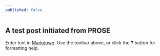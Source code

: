 ```yaml
---
published: false
---
```

## A test post initiated from PROSE

Enter text in [Markdown](http://daringfireball.net/projects/markdown/). Use the toolbar above, or click the **?** button for formatting help.
